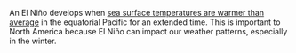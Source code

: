 An El Niño develops when [sea surface temperatures are warmer than average](https://svs.gsfc.nasa.gov/12601/) in the equatorial Pacific for an extended time. This is important to North America because El Niño can impact our weather patterns, especially in the winter.